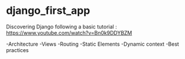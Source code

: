 # django_first_app

Discovering Django following a basic tutorial : https://www.youtube.com/watch?v=Bn0k9DDYBZM

-Architecture
-Views
-Routing
-Static Elements
-Dynamic context
-Best practices
